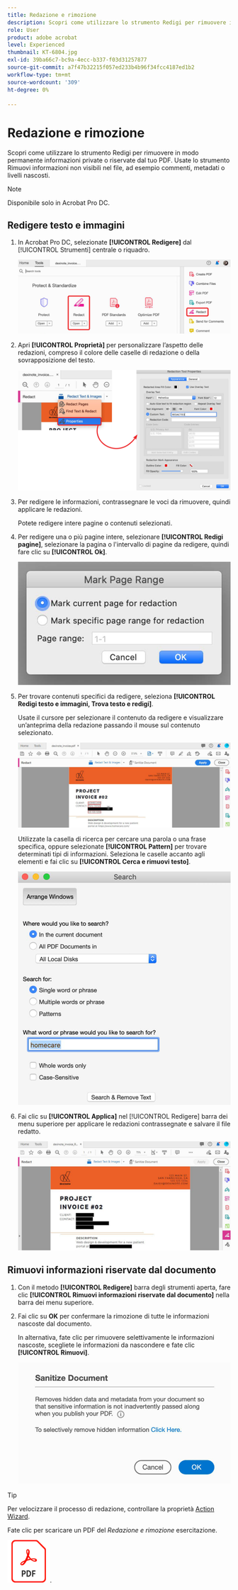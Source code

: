 ```yaml
---
title: Redazione e rimozione
description: Scopri come utilizzare lo strumento Redigi per rimuovere in modo permanente informazioni private o riservate dal tuo PDF
role: User
product: adobe acrobat
level: Experienced
thumbnail: KT-6804.jpg
exl-id: 39ba66c7-bc9a-4ecc-b337-f03d31257877
source-git-commit: a7f47b32215f057ed233b4b96f34fcc4187ed1b2
workflow-type: tm+mt
source-wordcount: '309'
ht-degree: 0%

---
```


# Redazione e rimozione

Scopri come utilizzare lo strumento Redigi per rimuovere in modo permanente informazioni private o riservate dal tuo PDF. Usate lo strumento Rimuovi informazioni non visibili nel file, ad esempio commenti, metadati o livelli nascosti.

>[!NOTE]
>
>Disponibile solo in Acrobat Pro DC.

## Redigere testo e immagini

1. In Acrobat Pro DC, selezionate **[!UICONTROL Redigere]** dal [!UICONTROL Strumenti] centrale o riquadro.

   ![Redigi passaggio 1](../assets/Redact_1.png)

1. Apri **[!UICONTROL Proprietà]** per personalizzare l’aspetto delle redazioni, compreso il colore delle caselle di redazione o della sovrapposizione del testo.

   ![Redigi punto 2](../assets/Redact_2.png)

1. Per redigere le informazioni, contrassegnare le voci da rimuovere, quindi applicare le redazioni.

   Potete redigere intere pagine o contenuti selezionati.

1. Per redigere una o più pagine intere, selezionare **[!UICONTROL Redigi pagine]**, selezionare la pagina o l&#39;intervallo di pagine da redigere, quindi fare clic su **[!UICONTROL Ok]**.

   ![Redigi punto 4](../assets/Redact_3.png)

1. Per trovare contenuti specifici da redigere, seleziona **[!UICONTROL Redigi testo e immagini, Trova testo e redigi]**.

   Usate il cursore per selezionare il contenuto da redigere e visualizzare un’anteprima della redazione passando il mouse sul contenuto selezionato.

   ![Redigere il passaggio 5a](../assets/Redact_4.png)

   Utilizzate la casella di ricerca per cercare una parola o una frase specifica, oppure selezionate **[!UICONTROL Pattern]** per trovare determinati tipi di informazioni. Seleziona le caselle accanto agli elementi e fai clic su **[!UICONTROL Cerca e rimuovi testo]**.

   ![Redigi punto 5b](../assets/Redact_5.png)

1. Fai clic su **[!UICONTROL Applica]** nel [!UICONTROL Redigere] barra dei menu superiore per applicare le redazioni contrassegnate e salvare il file redatto.

   ![Redigi punto 6](../assets/Redact_6.png)

## Rimuovi informazioni riservate dal documento

1. Con il metodo **[!UICONTROL Redigere]** barra degli strumenti aperta, fare clic **[!UICONTROL Rimuovi informazioni riservate dal documento]** nella barra dei menu superiore.

1. Fai clic su **OK** per confermare la rimozione di tutte le informazioni nascoste dal documento.

   In alternativa, fate clic per rimuovere selettivamente le informazioni nascoste, scegliete le informazioni da nascondere e fate clic **[!UICONTROL Rimuovi]**.

   ![Rimuovi informazioni riservate fase 2](../assets/Redact_7.png)

>[!TIP]
>
>Per velocizzare il processo di redazione, controllare la proprietà [Action Wizard](../advanced-tasks/action.md).

Fate clic per scaricare un PDF del *Redazione e rimozione* esercitazione.

[![Esercitazione su Redact &amp; Sanitize](../assets/acrobat_PDF_96.png)](../assets/AcrobatDCRedact.pdf).
